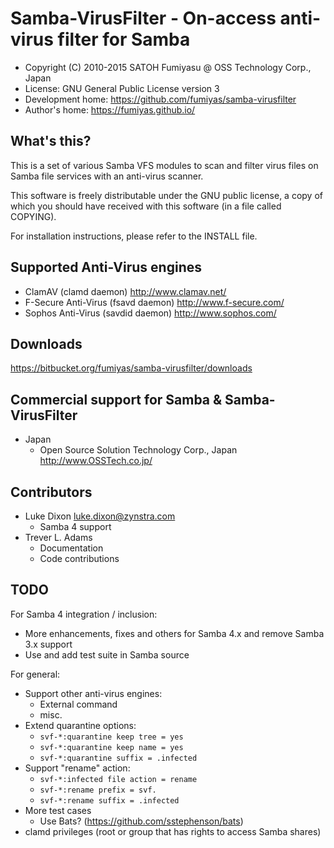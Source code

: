 Samba-VirusFilter - On-access anti-virus filter for Samba
======================================================================

  * Copyright (C) 2010-2015 SATOH Fumiyasu @ OSS Technology Corp., Japan
  * License: GNU General Public License version 3
  * Development home: <https://github.com/fumiyas/samba-virusfilter>
  * Author's home: <https://fumiyas.github.io/>

What's this?
---------------------------------------------------------------------

This is a set of various Samba VFS modules to scan and filter virus
files on Samba file services with an anti-virus scanner.

This software is freely distributable under the GNU public license, a
copy of which you should have received with this software (in a file
called COPYING).

For installation instructions, please refer to the INSTALL file.

Supported Anti-Virus engines
---------------------------------------------------------------------

  * ClamAV (clamd daemon)
    http://www.clamav.net/
  * F-Secure Anti-Virus (fsavd daemon)
    http://www.f-secure.com/
  * Sophos Anti-Virus (savdid daemon)
    http://www.sophos.com/

Downloads
---------------------------------------------------------------------

  https://bitbucket.org/fumiyas/samba-virusfilter/downloads

Commercial support for Samba & Samba-VirusFilter
---------------------------------------------------------------------

  * Japan
    * Open Source Solution Technology Corp., Japan  
      http://www.OSSTech.co.jp/

Contributors
---------------------------------------------------------------------

  * Luke Dixon <luke.dixon@zynstra.com>
    * Samba 4 support
  * Trever L. Adams
    * Documentation
    * Code contributions

TODO
---------------------------------------------------------------------

For Samba 4 integration / inclusion:

  * More enhancements, fixes and others for Samba 4.x and
    remove Samba 3.x support
  * Use and add test suite in Samba source

For general:

  * Support other anti-virus engines:
    * External command
    * misc.
  * Extend quarantine options:
    * `svf-*:quarantine keep tree = yes`
    * `svf-*:quarantine keep name = yes`
    * `svf-*:quarantine suffix = .infected`
  * Support "rename" action:
    * `svf-*:infected file action = rename`
    * `svf-*:rename prefix = svf.`
    * `svf-*:rename suffix = .infected`
  * More test cases
    * Use Bats? (https://github.com/sstephenson/bats)
  * clamd privileges (root or group that has rights to access Samba shares)

